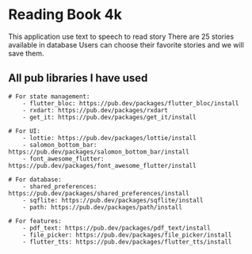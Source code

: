 # Reading Book 4k

This application use text to speech to read story
There are 25 stories available in database
Users can choose their favorite stories and we will save them.

## All pub libraries I have used

    # For state management:
        - flutter_bloc: https://pub.dev/packages/flutter_bloc/install
        - rxdart: https://pub.dev/packages/rxdart
        - get_it: https://pub.dev/packages/get_it/install

    # For UI:
        - lottie: https://pub.dev/packages/lottie/install
        - salomon_bottom_bar: https://pub.dev/packages/salomon_bottom_bar/install
        - font_awesome_flutter: https://pub.dev/packages/font_awesome_flutter/install

    # For database:
        - shared_preferences: https://pub.dev/packages/shared_preferences/install
        - sqflite: https://pub.dev/packages/sqflite/install
        - path: https://pub.dev/packages/path/install

    # For features:
        - pdf_text: https://pub.dev/packages/pdf_text/install
        - file_picker: https://pub.dev/packages/file_picker/install
        - flutter_tts: https://pub.dev/packages/flutter_tts/install

